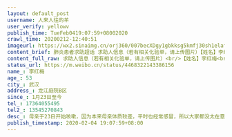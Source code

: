 ```yaml
---
layout: default_post
username: 人来人往的羊
user_verify: yellowv
publish_time: TueFeb0419:07:59+08002020
crawl_time: 20200212-12:40:51
imageurl: https://wx2.sinaimg.cn/orj360/007becXDgy1gbkksg5kmfj30sh1elafm.jpg,https://wx2.sinaimg.cn/orj360/007becXDgy1gbkksfrchsj31hc0u0jwa.jpg,https://wx3.sinaimg.cn/orj360/007becXDgy1gbkksgklqij30u01hcgpi.jpg,https://wx1.sinaimg.cn/orj360/007becXDgy1gbkksgyx5dj30u01hcq93.jpg
content_brief: 肺炎患者求助超话 求助人信息（若有相关化验单，请上传图片）【姓名】李红梅【年龄】53【所在城市】武汉【所在小区、社区】龙江庭院B区【患病时间】1月23日至今【联系方式】17364055495【其他紧急联系人】13545270843【病情描述】 母亲于23日开始咳嗽，因为本来母亲体质较差，平时也经常感 ...全文
content_full_raw: 求助人信息（若有相关化验单，请上传图片）<br/>【姓名】李红梅<br/>【年龄】53<br/>【所在城市】武汉<br/>【所在小区、社区】龙江庭院B区<br/>【患病时间】1月23日至今<br/>【联系方式】17364055495<br/>【其他紧急联系人】13545270843<br/>【病情描述】母亲于23日开始咳嗽，因为本来母亲体质较差，平时也经常感冒，所以大家都没太在意。但是吃了药后病情没有减轻，还一直咳嗽，并且呼吸开始急促，才怀疑得了新型肺炎，于是1月31日通过武汉汉阳医院做胸部CT，结果显示双肺已病毒性感染，由于没床位，只能先打针缓解痛苦，自行在家隔离。我的母亲很坚强，她害怕传染给我和老爸，都是一个人步行去医院排队打针。医生建议我妈再做个CT看看，看打针有没有缓解病情。结果2月3号的结果比之前的更糟糕了，医生认为就是新型肺炎，但是还是要按流程走，做核酸检测。当时母亲已经出现呼吸困难，只能靠吸氧和打激素继续维持。现在每天都在联系社区何时能做核酸检测，但一直没得到明确答复，我的母亲才53岁，还很年轻，她的愿望也很简单，就是想抱抱孙子而已，希望大家能救救我母亲🙏<adata-url="http://t.cn/R2WxQOQ"href="http://weibo.com/p/1001018008642010000000000"data-hide=""><spanclass='url-icon'><imgstyle='width:1rem;height:1rem'src='https://h5.sinaimg.cn/upload/2015/09/25/3/timeline_card_small_location_default.png'></span><spanclass="surl-text">武汉</span></a>
status_url: https://m.weibo.cn/status/4468322143386156
name_: 李红梅
age_: 53
city_: 武汉
address_: 龙江庭院B区
since_: 1月23日至今
tel_: 17364055495
tel2_: 13545270843
desc_: 母亲于23日开始咳嗽，因为本来母亲体质较差，平时也经常感冒，所以大家都没太在意。但是吃了药后病情没有减轻，还一直咳嗽，并且呼吸开始急促，才怀疑得了新型肺炎，于是1月31日通过武汉汉阳医院做胸部CT，结果显示双肺已病毒性感染，由于没床位，只能先打针缓解痛苦，自行在家隔离。我的母亲很坚强，她害怕传染给我和老爸，都是一个人步行去医院排队打针。医生建议我妈再做个CT看看，看打针有没有缓解病情。结果2月3号的结果比之前的更糟糕了，医生认为就是新型肺炎，但是还是要按流程走，做核酸检测。当时母亲已经出现呼吸困难，只能靠吸氧和打激素继续维持。现在每天都在联系社区何时能做核酸检测，但一直没得到明确答复，我的母亲才53岁，还很年轻，她的愿望也很简单，就是想抱抱孙子而已，希望大家能救救我母亲🙏<adata-url="http//t.cn/R2WxQOQ"href="http//weibo.com/p/1001018008642010000000000"data-hide=""><spanclass='url-icon'><imgstyle='width1rem;height1rem'src='https//h5.sinaimg.cn/upload/2015/09/25/3/timeline_card_small_location_default.png'></span><spanclass="surl-text">武汉</span></a>
publish_timestamp: 2020-02-04 19:07:59+08:00
---
```

